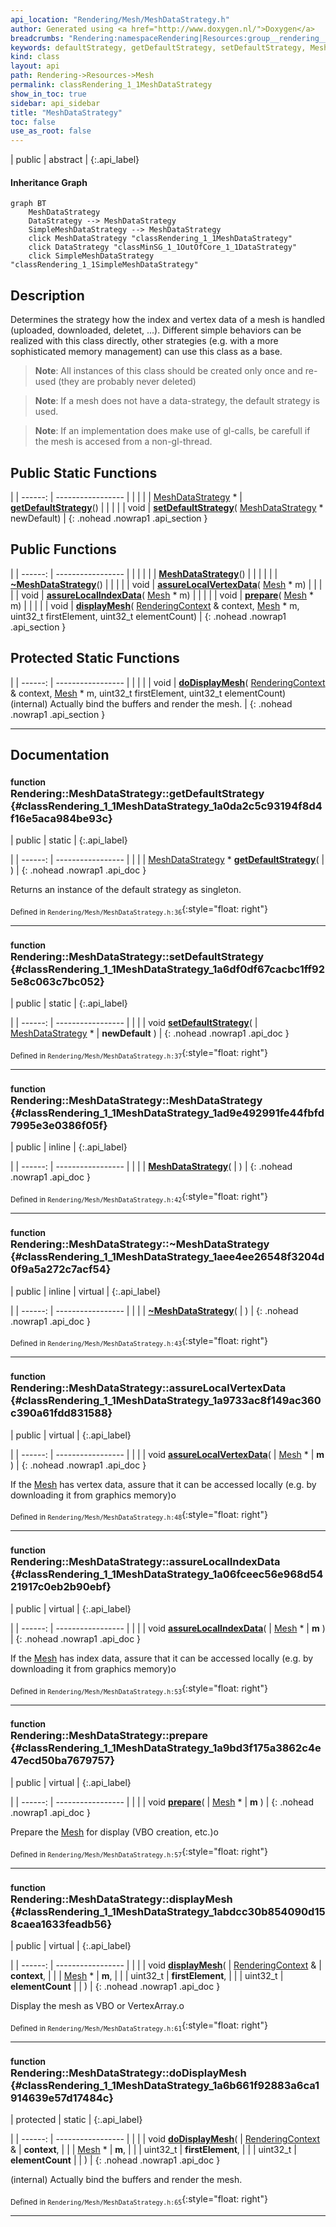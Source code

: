 ```yaml
---
api_location: "Rendering/Mesh/MeshDataStrategy.h"
author: Generated using <a href="http://www.doxygen.nl/">Doxygen</a>
breadcrumbs: "Rendering:namespaceRendering|Resources:group__rendering__resources|Mesh:group__mesh"
keywords: defaultStrategy, getDefaultStrategy, setDefaultStrategy, MeshDataStrategy, ~MeshDataStrategy, assureLocalVertexData, assureLocalIndexData, prepare, displayMesh, doDisplayMesh
kind: class
layout: api
path: Rendering->Resources->Mesh
permalink: classRendering_1_1MeshDataStrategy
show_in_toc: true
sidebar: api_sidebar
title: "MeshDataStrategy"
toc: false
use_as_root: false
---
```


| public | abstract |
{:.api_label}

#### Inheritance Graph

```mermaid
graph BT
	MeshDataStrategy
	DataStrategy --> MeshDataStrategy
	SimpleMeshDataStrategy --> MeshDataStrategy
	click MeshDataStrategy "classRendering_1_1MeshDataStrategy"
	click DataStrategy "classMinSG_1_1OutOfCore_1_1DataStrategy"
	click SimpleMeshDataStrategy "classRendering_1_1SimpleMeshDataStrategy"
```

## Description



Determines the strategy how the index and vertex data of a mesh is handled (uploaded, downloaded, deletet, ...). Different simple behaviors can be realized with this class directly, other strategies (e.g. with a more sophisticated memory management) can use this class as a base.


> **Note**: All instances of this class should be created only once and re-used (they are probably never deleted)



> **Note**: If a mesh does not have a data-strategy, the default strategy is used.



> **Note**: If an implementation does make use of gl-calls, be carefull if the mesh is accesed from a non-gl-thread.






## Public Static Functions

|
| ------: | ----------------- |
|  | |
| [MeshDataStrategy](classRendering_1_1MeshDataStrategy) * | **[getDefaultStrategy](#classRendering_1_1MeshDataStrategy_1a0da2c5c93194f8d4f16e5aca984be93c)**() |
|  | |
| void | **[setDefaultStrategy](#classRendering_1_1MeshDataStrategy_1a6df0df67cacbc1ff925e8c063c7bc052)**( [MeshDataStrategy](classRendering_1_1MeshDataStrategy) * newDefault) |
{: .nohead .nowrap1 .api_section }


## Public Functions

|
| ------: | ----------------- |
|  | |
|  | **[MeshDataStrategy](#classRendering_1_1MeshDataStrategy_1ad9e492991fe44fbfd7995e3e0386f05f)**() |
|  | |
|  | **[~MeshDataStrategy](#classRendering_1_1MeshDataStrategy_1aee4ee26548f3204d0f9a5a272c7acf54)**() |
|  | |
| void | **[assureLocalVertexData](#classRendering_1_1MeshDataStrategy_1a9733ac8f149ac360c390a61fdd831588)**( [Mesh](classRendering_1_1Mesh) * m) |
|  | |
| void | **[assureLocalIndexData](#classRendering_1_1MeshDataStrategy_1a06fceec56e968d5421917c0eb2b90ebf)**( [Mesh](classRendering_1_1Mesh) * m) |
|  | |
| void | **[prepare](#classRendering_1_1MeshDataStrategy_1a9bd3f175a3862c4e47ecd50ba7679757)**( [Mesh](classRendering_1_1Mesh) * m) |
|  | |
| void | **[displayMesh](#classRendering_1_1MeshDataStrategy_1abdcc30b854090d158caea1633feadb56)**( [RenderingContext](classRendering_1_1RenderingContext) & context,  [Mesh](classRendering_1_1Mesh) * m, uint32_t firstElement, uint32_t elementCount) |
{: .nohead .nowrap1 .api_section }


## Protected Static Functions

|
| ------: | ----------------- |
|  | |
| void | **[doDisplayMesh](#classRendering_1_1MeshDataStrategy_1a6b661f92883a6ca1914639e57d17484c)**( [RenderingContext](classRendering_1_1RenderingContext) & context,  [Mesh](classRendering_1_1Mesh) * m, uint32_t firstElement, uint32_t elementCount) <br/> (internal) Actually bind the buffers and render the mesh. |
{: .nohead .nowrap1 .api_section }


-------------------------------------------------------------------

## Documentation

### <small>function</small><br/> Rendering::MeshDataStrategy::getDefaultStrategy {#classRendering_1_1MeshDataStrategy_1a0da2c5c93194f8d4f16e5aca984be93c}

| public | static |
{:.api_label}

|
| ------: | ----------------- |
|  |
| [MeshDataStrategy](classRendering_1_1MeshDataStrategy) * **[getDefaultStrategy](#classRendering_1_1MeshDataStrategy_1a0da2c5c93194f8d4f16e5aca984be93c)**( |  ) |
{: .nohead .nowrap1 .api_doc }



Returns an instance of the default strategy as singleton.



<sub>Defined in `Rendering/Mesh/MeshDataStrategy.h:36`</sub>{:style="float: right"}

-------------------------------------------------------------------

### <small>function</small><br/> Rendering::MeshDataStrategy::setDefaultStrategy {#classRendering_1_1MeshDataStrategy_1a6df0df67cacbc1ff925e8c063c7bc052}

| public | static |
{:.api_label}

|
| ------: | ----------------- |
|  |
| void **[setDefaultStrategy](#classRendering_1_1MeshDataStrategy_1a6df0df67cacbc1ff925e8c063c7bc052)**( |  [MeshDataStrategy](classRendering_1_1MeshDataStrategy) * | **newDefault** ) |
{: .nohead .nowrap1 .api_doc }





<sub>Defined in `Rendering/Mesh/MeshDataStrategy.h:37`</sub>{:style="float: right"}

-------------------------------------------------------------------

### <small>function</small><br/> Rendering::MeshDataStrategy::MeshDataStrategy {#classRendering_1_1MeshDataStrategy_1ad9e492991fe44fbfd7995e3e0386f05f}

| public | inline |
{:.api_label}

|
| ------: | ----------------- |
|  |
|  **[MeshDataStrategy](#classRendering_1_1MeshDataStrategy_1ad9e492991fe44fbfd7995e3e0386f05f)**( |  ) |
{: .nohead .nowrap1 .api_doc }





<sub>Defined in `Rendering/Mesh/MeshDataStrategy.h:42`</sub>{:style="float: right"}

-------------------------------------------------------------------

### <small>function</small><br/> Rendering::MeshDataStrategy::~MeshDataStrategy {#classRendering_1_1MeshDataStrategy_1aee4ee26548f3204d0f9a5a272c7acf54}

| public | inline | virtual |
{:.api_label}

|
| ------: | ----------------- |
|  |
|  **[~MeshDataStrategy](#classRendering_1_1MeshDataStrategy_1aee4ee26548f3204d0f9a5a272c7acf54)**( |  ) |
{: .nohead .nowrap1 .api_doc }





<sub>Defined in `Rendering/Mesh/MeshDataStrategy.h:43`</sub>{:style="float: right"}

-------------------------------------------------------------------

### <small>function</small><br/> Rendering::MeshDataStrategy::assureLocalVertexData {#classRendering_1_1MeshDataStrategy_1a9733ac8f149ac360c390a61fdd831588}

| public | virtual |
{:.api_label}

|
| ------: | ----------------- |
|  |
| void **[assureLocalVertexData](#classRendering_1_1MeshDataStrategy_1a9733ac8f149ac360c390a61fdd831588)**( |  [Mesh](classRendering_1_1Mesh) * | **m** ) |
{: .nohead .nowrap1 .api_doc }



If the [Mesh](classRendering_1_1Mesh) has vertex data, assure that it can be accessed locally (e.g. by downloading it from graphics memory)o



<sub>Defined in `Rendering/Mesh/MeshDataStrategy.h:48`</sub>{:style="float: right"}

-------------------------------------------------------------------

### <small>function</small><br/> Rendering::MeshDataStrategy::assureLocalIndexData {#classRendering_1_1MeshDataStrategy_1a06fceec56e968d5421917c0eb2b90ebf}

| public | virtual |
{:.api_label}

|
| ------: | ----------------- |
|  |
| void **[assureLocalIndexData](#classRendering_1_1MeshDataStrategy_1a06fceec56e968d5421917c0eb2b90ebf)**( |  [Mesh](classRendering_1_1Mesh) * | **m** ) |
{: .nohead .nowrap1 .api_doc }



If the [Mesh](classRendering_1_1Mesh) has index data, assure that it can be accessed locally (e.g. by downloading it from graphics memory)o



<sub>Defined in `Rendering/Mesh/MeshDataStrategy.h:53`</sub>{:style="float: right"}

-------------------------------------------------------------------

### <small>function</small><br/> Rendering::MeshDataStrategy::prepare {#classRendering_1_1MeshDataStrategy_1a9bd3f175a3862c4e47ecd50ba7679757}

| public | virtual |
{:.api_label}

|
| ------: | ----------------- |
|  |
| void **[prepare](#classRendering_1_1MeshDataStrategy_1a9bd3f175a3862c4e47ecd50ba7679757)**( |  [Mesh](classRendering_1_1Mesh) * | **m** ) |
{: .nohead .nowrap1 .api_doc }



Prepare the [Mesh](classRendering_1_1Mesh) for display (VBO creation, etc.)o



<sub>Defined in `Rendering/Mesh/MeshDataStrategy.h:57`</sub>{:style="float: right"}

-------------------------------------------------------------------

### <small>function</small><br/> Rendering::MeshDataStrategy::displayMesh {#classRendering_1_1MeshDataStrategy_1abdcc30b854090d158caea1633feadb56}

| public | virtual |
{:.api_label}

|
| ------: | ----------------- |
|  |
| void **[displayMesh](#classRendering_1_1MeshDataStrategy_1abdcc30b854090d158caea1633feadb56)**( |  [RenderingContext](classRendering_1_1RenderingContext) & | **context**, |
| |  [Mesh](classRendering_1_1Mesh) * | **m**, |
| | uint32_t | **firstElement**, |
| | uint32_t | **elementCount** |
|   ) |
{: .nohead .nowrap1 .api_doc }



Display the mesh as VBO or VertexArray.o



<sub>Defined in `Rendering/Mesh/MeshDataStrategy.h:61`</sub>{:style="float: right"}

-------------------------------------------------------------------

### <small>function</small><br/> Rendering::MeshDataStrategy::doDisplayMesh {#classRendering_1_1MeshDataStrategy_1a6b661f92883a6ca1914639e57d17484c}

| protected | static |
{:.api_label}

|
| ------: | ----------------- |
|  |
| void **[doDisplayMesh](#classRendering_1_1MeshDataStrategy_1a6b661f92883a6ca1914639e57d17484c)**( |  [RenderingContext](classRendering_1_1RenderingContext) & | **context**, |
| |  [Mesh](classRendering_1_1Mesh) * | **m**, |
| | uint32_t | **firstElement**, |
| | uint32_t | **elementCount** |
|   ) |
{: .nohead .nowrap1 .api_doc }

(internal) Actually bind the buffers and render the mesh.





<sub>Defined in `Rendering/Mesh/MeshDataStrategy.h:65`</sub>{:style="float: right"}

-------------------------------------------------------------------

